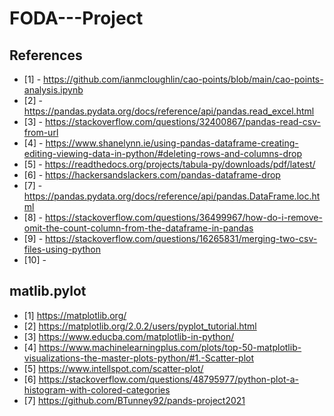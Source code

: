 # FODA---Project

## References
- [1] - https://github.com/ianmcloughlin/cao-points/blob/main/cao-points-analysis.ipynb
- [2] - https://pandas.pydata.org/docs/reference/api/pandas.read_excel.html
- [3] - https://stackoverflow.com/questions/32400867/pandas-read-csv-from-url
- [4] - https://www.shanelynn.ie/using-pandas-dataframe-creating-editing-viewing-data-in-python/#deleting-rows-and-columns-drop
- [5] - https://readthedocs.org/projects/tabula-py/downloads/pdf/latest/
- [6] - https://hackersandslackers.com/pandas-dataframe-drop
- [7] - https://pandas.pydata.org/docs/reference/api/pandas.DataFrame.loc.html
- [8] - https://stackoverflow.com/questions/36499967/how-do-i-remove-omit-the-count-column-from-the-dataframe-in-pandas
- [9] - https://stackoverflow.com/questions/16265831/merging-two-csv-files-using-python
- [10] - 


## matlib.pylot

- [1] https://matplotlib.org/
- [2] https://matplotlib.org/2.0.2/users/pyplot_tutorial.html
- [3] https://www.educba.com/matplotlib-in-python/ 
- [4] https://www.machinelearningplus.com/plots/top-50-matplotlib-visualizations-the-master-plots-python/#1.-Scatter-plot
- [5] https://www.intellspot.com/scatter-plot/
- [6] https://stackoverflow.com/questions/48795977/python-plot-a-histogram-with-colored-categories
- [7] https://github.com/BTunney92/pands-project2021
